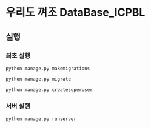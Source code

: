 # 우리도 껴조 DataBase_ICPBL

## 실행

### 최초 실행

```shell
python manage.py makemigrations

python manage.py migrate

python manage.py createsuperuser
```

### 서버 실행

```shell
python manage.py runserver
```

